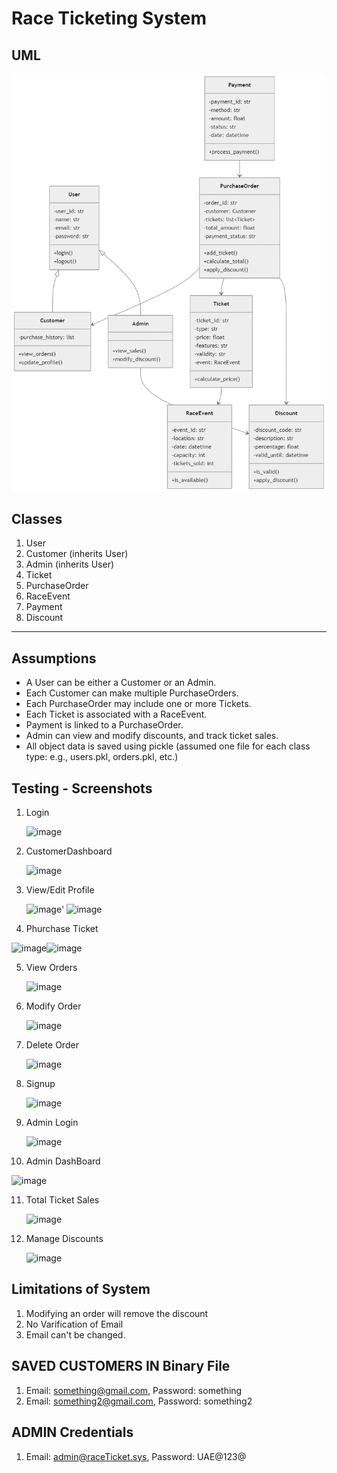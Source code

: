 # Race Ticketing System

## UML
![UML](https://raw.githubusercontent.com/x7mdx/Assignment_3/refs/heads/main/UML.png)


## Classes
1. User 
2. Customer (inherits User)
3. Admin (inherits User)
4. Ticket
5. PurchaseOrder
6. RaceEvent
7. Payment
8. Discount
---
##  Assumptions
- A User can be either a Customer or an Admin.
- Each Customer can make multiple PurchaseOrders.
- Each PurchaseOrder may include one or more Tickets.
- Each Ticket is associated with a RaceEvent.
- Payment is linked to a PurchaseOrder.
- Admin can view and modify discounts, and track ticket sales.
- All object data is saved using pickle (assumed one file for each class type: e.g., users.pkl, orders.pkl, etc.)


## Testing - Screenshots
1. Login
   
   ![image](https://github.com/user-attachments/assets/219b75cc-4a26-41e5-968f-e02b25bc94a9)
2. CustomerDashboard
   
   ![image](https://github.com/user-attachments/assets/b1eaa66e-5685-4d1e-97a4-ca5dbaab294e)
3. View/Edit Profile
   
   ![image](https://github.com/user-attachments/assets/2d958b79-e38a-4f9b-aeac-4b671f3f880e)'
   ![image](https://github.com/user-attachments/assets/c993abc4-9e1f-4ea0-a171-75146df55306)

4. Phurchase Ticket
   
  ![image](https://github.com/user-attachments/assets/1584fb14-d3f1-40d0-b27b-ff4d177fb2ee)![image](https://github.com/user-attachments/assets/d3c4f669-1010-4fee-b94b-0ee1e6c27bae)

5. View Orders
   
   ![image](https://github.com/user-attachments/assets/188837e0-9b5e-4d5a-820d-05ddcaf52068)
6. Modify Order

   ![image](https://github.com/user-attachments/assets/2c5e81d7-4fd4-464d-be50-b06b2938cc05)

7. Delete Order

   ![image](https://github.com/user-attachments/assets/6d73abac-782f-4c3c-9691-a72bf660e906)

8. Signup
   
   ![image](https://github.com/user-attachments/assets/4f928e1c-b95f-4424-ba35-440102dc6bc6)


9. Admin Login

    ![image](https://github.com/user-attachments/assets/b7c7d7fa-ff7e-47ad-a531-272b96a4cd54)

10. Admin DashBoard

![image](https://github.com/user-attachments/assets/07e1b112-e5f5-4a40-ae51-3aac5b6ec0e0)

11. Total Ticket Sales

    ![image](https://github.com/user-attachments/assets/8ed9b484-469a-4331-a8df-e3f8b5707d4f)

13. Manage Discounts

    ![image](https://github.com/user-attachments/assets/f1c0c7f1-2daa-43d0-9957-bd7856d7e652)


   
## Limitations of System

1. Modifying an order will remove the discount
2. No Varification of Email
3. Email can't be changed.




## SAVED CUSTOMERS IN Binary File
1. Email: something@gmail.com, Password: something
2. Email: something2@gmail.com, Password: something2

## ADMIN Credentials
1. Email: admin@raceTicket.sys, Password: UAE@123@


